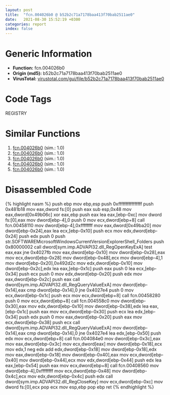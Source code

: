```yaml
---
layout: post
title:  "fcn.004026b0 @ b52b2c71a7178baa413f70bab2511ae0"
date:   2021-08-30 15:52:19 +0300
categories: report
index: false
---
```


# Generic Information
- **Function:** fcn.004026b0
- **Origin (md5):** b52b2c71a7178baa413f70bab2511ae0
- **VirusTotal:** [virustotal.com/gui/file/b52b2c71a7178baa413f70bab2511ae0][virustotal_ref]

# Code Tags
<span class="tag" id="REGISTRY">REGISTRY</span>


# Similar Functions

1. [fcn.004026b0][similar_1_ref] (sim.: 1.0)
2. [fcn.004026b0][similar_2_ref] (sim.: 1.0)
3. [fcn.004026b0][similar_3_ref] (sim.: 1.0)
4. [fcn.004026b0][similar_4_ref] (sim.: 1.0)
5. [fcn.004026b0][similar_5_ref] (sim.: 1.0)


# Disassembled Code

{% highlight nasm %}
push ebp
mov ebp,esp
push 0xffffffffffffffff
push 0x481b18
mov eax,dword fs:[0]
push eax
sub esp,0x48
mov eax,dword[0x49b06c]
xor eax,ebp
push eax
lea eax,[ebp-0xc]
mov dword fs:[0],eax
mov dword[ebp-4],0
push 0
mov ecx,dword[ebp+8]
call fcn.00458110
mov dword[ebp-4],0xffffffff
mov eax,dword[0x49ba20]
mov dword[ebp-0x24],eax
lea ecx,[ebp-0x10]
push ecx
mov edx,dword[ebp-0x24]
push edx
push 0
push str.SOFTWAREMicrosoftWindowsCurrentVersionExplorerShell_Folders
push 0x80000002
call dword[sym.imp.ADVAPI32.dll_RegOpenKeyExA]
test eax,eax
jne 0x4027fb
mov eax,dword[ebp-0x10]
mov dword[ebp-0x28],eax
mov ecx,dword[ebp-0x28]
mov dword[ebp-0x48],ecx
mov dword[ebp-4],1
mov dword[ebp-0x20],0x492d2c
mov edx,dword[ebp-0x10]
mov dword[ebp-0x2c],edx
lea eax,[ebp-0x1c]
push eax
push 0
lea ecx,[ebp-0x34]
push ecx
push 0
mov edx,dword[ebp-0x20]
push edx
mov eax,dword[ebp-0x2c]
push eax
call dword[sym.imp.ADVAPI32.dll_RegQueryValueExA]
mov dword[ebp-0x14],eax
cmp dword[ebp-0x14],0
jne 0x4027e4
push 0
mov ecx,dword[ebp-0x1c]
push ecx
mov ecx,dword[ebp+8]
call fcn.00458280
push 0
mov ecx,dword[ebp+8]
call fcn.004558c0
mov dword[ebp-0x30],eax
mov edx,dword[ebp-0x10]
mov dword[ebp-0x38],edx
lea eax,[ebp-0x1c]
push eax
mov ecx,dword[ebp-0x30]
push ecx
lea edx,[ebp-0x34]
push edx
push 0
mov eax,dword[ebp-0x20]
push eax
mov ecx,dword[ebp-0x38]
push ecx
call dword[sym.imp.ADVAPI32.dll_RegQueryValueExA]
mov dword[ebp-0x14],eax
cmp dword[ebp-0x14],0
jne 0x4027e4
lea edx,[ebp-0x50]
push edx
mov ecx,dword[ebp+8]
call fcn.004084e0
mov dword[ebp-0x3c],eax
mov eax,dword[ebp-0x3c]
mov ecx,dword[eax]
mov dword[ebp-0x18],ecx
mov edx,1
neg edx
add edx,dword[ebp-0x18]
mov dword[ebp-0x18],edx
mov eax,dword[ebp-0x18]
mov dword[ebp-0x40],eax
mov ecx,dword[ebp-0x40]
mov dword[ebp-0x44],ecx
mov edx,dword[ebp-0x44]
push edx
lea eax,[ebp-0x54]
push eax
mov ecx,dword[ebp+8]
call fcn.00408560
mov dword[ebp-4],0xffffffff
mov ecx,dword[ebp-0x48]
mov dword[ebp-0x4c],ecx
mov edx,dword[ebp-0x4c]
push edx
call dword[sym.imp.ADVAPI32.dll_RegCloseKey]
mov ecx,dword[ebp-0xc]
mov dword fs:[0],ecx
pop ecx
mov esp,ebp
pop ebp
ret 
{% endhighlight %}


[similar_1_ref]: /report/fcn.004026b0@3626cc46f5ce3030d8d07661e217b81c
[similar_2_ref]: /report/fcn.004026b0@54ce721c07034069471c4434bc57ec40
[similar_3_ref]: /report/fcn.004026b0@c0b08c2b3a5f375f1494c2141d2fd209
[similar_4_ref]: /report/fcn.004026b0@f56350f8eee3139ca4a92176576e560d
[similar_5_ref]: /report/fcn.004026b0@da55f6ad71c51a7bfc62709434cb3d45
[virustotal_ref]: https://www.virustotal.com/gui/file/b52b2c71a7178baa413f70bab2511ae0